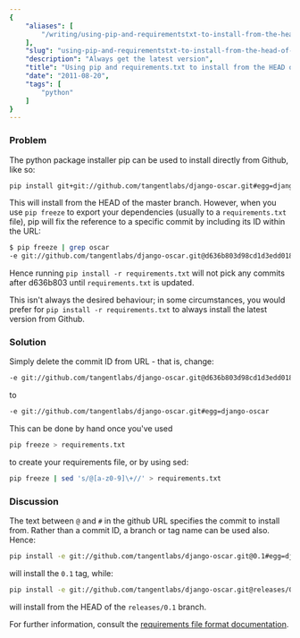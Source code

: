 ```yaml
---
{
    "aliases": [
        "/writing/using-pip-and-requirementstxt-to-install-from-the-head-of-a-github-branch"
    ],
    "slug": "using-pip-and-requirementstxt-to-install-from-the-head-of-a-github-branch",
    "description": "Always get the latest version",
    "title": "Using pip and requirements.txt to install from the HEAD of a Github branch",
    "date": "2011-08-20",
    "tags": [
        "python"
    ]
}
---
```



### Problem

The python package installer pip can be used to install directly from
Github, like so:

``` bash
pip install git+git://github.com/tangentlabs/django-oscar.git#egg=django-oscar
```

This will install from the HEAD of the master branch. However, when you
use `pip freeze` to export your dependencies (usually to a
`requirements.txt` file), pip will fix the reference to a specific
commit by including its ID within the URL:

``` bash
$ pip freeze | grep oscar
-e git://github.com/tangentlabs/django-oscar.git@d636b803d98cd1d3edd01821d4fb2a01ce215ee4#egg=django_oscar-dev
```

Hence running `pip install -r requirements.txt` will not pick any
commits after d636b803 until `requirements.txt` is updated.

This isn't always the desired behaviour; in some circumstances, you
would prefer for `pip install -r requirements.txt` to always install the
latest version from Github.

### Solution

Simply delete the commit ID from URL - that is, change:

``` bash
-e git://github.com/tangentlabs/django-oscar.git@d636b803d98cd1d3edd01821d4fb2a01ce215ee4#egg=django-oscar
```

to

``` bash
-e git://github.com/tangentlabs/django-oscar.git#egg=django-oscar
```

This can be done by hand once you've used

``` bash
pip freeze > requirements.txt
```

to create your requirements file, or by using sed:

``` bash
pip freeze | sed 's/@[a-z0-9]\+//' > requirements.txt
```

### Discussion

The text between `@` and `#` in the github URL specifies the commit to
install from. Rather than a commit ID, a branch or tag name can be used
also. Hence:

``` bash
pip install -e git://github.com/tangentlabs/django-oscar.git@0.1#egg=django-oscar
```

will install the `0.1` tag, while:

``` bash
pip install -e git://github.com/tangentlabs/django-oscar.git@releases/0.1#egg=django-oscar
```

will install from the HEAD of the `releases/0.1` branch.

For further information, consult the [requirements file format
documentation](http://www.pip-installer.org/en/latest/requirements.html#the-requirements-file-format).
